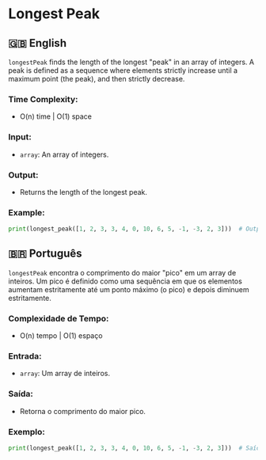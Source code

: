 # Longest Peak

## 🇬🇧 English

`longestPeak` finds the length of the longest "peak" in an array of integers. A peak is defined as a sequence where elements strictly increase until a maximum point (the peak), and then strictly decrease.

### Time Complexity:

- O(n) time | O(1) space

### Input:

- `array`: An array of integers.

### Output:

- Returns the length of the longest peak.

### Example:

```python
print(longest_peak([1, 2, 3, 3, 4, 0, 10, 6, 5, -1, -3, 2, 3]))  # Output: 6
```

## 🇧🇷 Português

`longestPeak` encontra o comprimento do maior "pico" em um array de inteiros. Um pico é definido como uma sequência em que os elementos aumentam estritamente até um ponto máximo (o pico) e depois diminuem estritamente.

### Complexidade de Tempo:

- O(n) tempo | O(1) espaço

### Entrada:

- `array`: Um array de inteiros.

### Saída:

- Retorna o comprimento do maior pico.

### Exemplo:

```python
print(longest_peak([1, 2, 3, 3, 4, 0, 10, 6, 5, -1, -3, 2, 3]))  # Saída: 6
```
